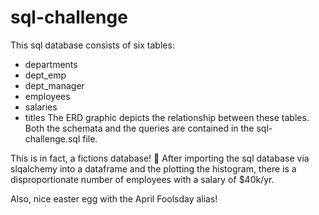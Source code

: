 # sql-challenge
This sql database consists of six tables:
* departments
* dept_emp
* dept_manager
* employees
* salaries
* titles
The ERD graphic depicts the relationship between these tables.  Both the schemata and the queries are contained in the sql-challenge.sql file.

This is in fact, a fictions database! 
After importing the sql database via slqalchemy into a dataframe and the plotting the histogram, there is a disproportionate number of employees with a salary of $40k/yr.

Also, nice easter egg with the April Foolsday alias!

